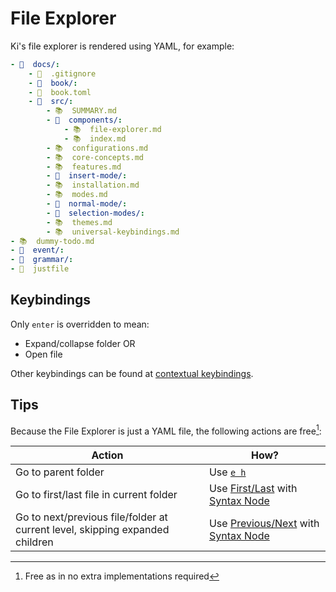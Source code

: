 # File Explorer

Ki's file explorer is rendered using YAML, for example:

```yaml
- 📂  docs/:
    - 🙈  .gitignore
    - 📁  book/:
    - 📄  book.toml
    - 📂  src/:
        - 📚  SUMMARY.md
        - 📂  components/:
            - 📚  file-explorer.md
            - 📚  index.md
        - 📚  configurations.md
        - 📚  core-concepts.md
        - 📚  features.md
        - 📁  insert-mode/:
        - 📚  installation.md
        - 📚  modes.md
        - 📁  normal-mode/:
        - 📁  selection-modes/:
        - 📚  themes.md
        - 📚  universal-keybindings.md
- 📚  dummy-todo.md
- 📁  event/:
- 📁  grammar/:
- 📄  justfile
```

## Keybindings

Only `enter` is overridden to mean:

- Expand/collapse folder OR
- Open file

Other keybindings can be found at [contextual keybindings](../normal-mode/space-menu.md#file-explorer-actions).

## Tips

Because the File Explorer is just a YAML file, the following actions are free[^1]:

| Action                                                                       | How?                                         |
| ---------------------------------------------------------------------------- | -------------------------------------------- |
| Go to parent folder                                                          | Use [`e h`][1]                               |
| Go to first/last file in current folder                                      | Use [First/Last][2] with [Syntax Node][3]    |
| Go to next/previous file/folder at current level, skipping expanded children | Use [Previous/Next][4] with [Syntax Node][3] |

[^1]: Free as in no extra implementations required

[1]: ../normal-mode/selection-modes/primary.md#line
[2]: ../normal-mode/core-movements.md#firstlast
[3]: ../normal-mode/selection-modes/primary.md#syntax-node
[4]: ../normal-mode/core-movements.md#leftright

